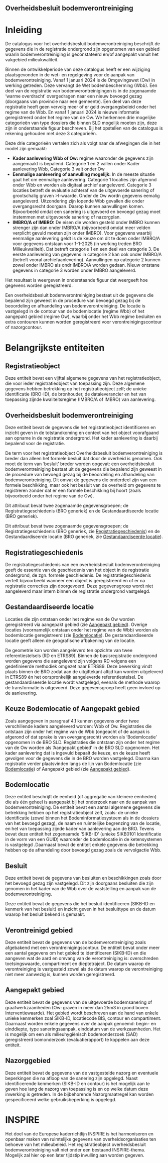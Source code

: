 [h2 is vereist vanwege ReSpec]: #
<h2>Overheidsbesluit bodemverontreiniging</h2>

# Inleiding
De catalogus voor het overheidsbesluit bodemverontreiniging beschrijft de gegevens die in de registratie ondergrond zijn opgenomen van een gebied waarin bodemverontreiniging is geconstateerd en/of aangepakt vanuit het vakgebied milieukwaliteit.

Binnen de ontwikkelperiode van deze catalogus heeft er een wijziging plaatsgevonden in de wet- en regelgeving voor de aanpak van bodemverontreiniging. Vanaf 1 januari 2024 is de Omgevingswet (Ow) in werking getreden. Deze vervangt de Wet bodembescherming (Wbb). Een deel van de registratie van bodemverontreinigingen is in de zogenaamde ‘warme overdracht’ overgedragen naar een nieuw bevoegd gezag (doorgaans van provincie naar een gemeente). Een deel van deze registratie heeft geen vervolg meer of er geld overgangsbeleid onder het regime van de Wbb. En vanaf 1 januari 2024 is nieuwe informatie geregistreerd onder het regime van de Ow. We herkennen drie mogelijke categorieën van type dossiers die binnen SLD mogelijk moeten zijn, deze zijn in onderstaande figuur beschreven. Bij het opstellen van de catalogus is rekening gehouden met deze 3 categorieën.

Deze drie categorieën vertalen zich als volgt naar de afwegingen die in het model zijn gemaakt:
- __Kader aanlevering Wbb of Ow:__ regime waaronder de gegevens zijn aangemaakt is bepalend. Categorie 1 en 2 vallen onder Kader aanlevering Wbb, Categorie 3 valt onder Ow
- __Eenmalige aanlevering of aanvulling mogelijk:__ In de meeste situatie gaat het om eenmalige aanlevering. Categorie 1 locaties zijn afgerond onder Wbb en worden als digitaal archief aangeleverd. Categorie 3 locaties betreft de evaluatie achteraf van de uitgevoerde sanering of grootschalig graven >I-waarde. Onder de Ow wordn gegevens eemalig aangeleverd. Uitzondering zijn lopende Wbb gevallen die onder overgangsrecht doorgaan. Daarop kunnen aanvullingen komen. Bijvoorbeeld omdat een sanering is uitgevoerd en bevoegd gezag moet instemmen met uitgevoerde sanering of nazorgplan. 
- __IMBRO/A of IMBRO:__ De eisen die worden gesteld onder IMBRO kunnen strenger zijn dan onder IMBRO/A (bijvoorbeeld omdat meer velden verplicht gevuld moeten zijn onder IMBRO). Voor gegevens waarbij eenmalige aanlevering geldt is de keuze om dit te doen onder IMBRO/A voor gegevens ontstaan voor 1-1-2025 (in werking treden BRO Milieukwaliteit). Dat betreft categorie 1 en een deel van categorie 3. De eerste aanlevering van gegevens in categorie 2 kan ook onder IMBRO/A (betreft vooral archiefaanlevering). Aanvullingen op categorie 2 kunnen zowel onder IMBRO als ondr IMBRO/A worden gedaan. Nieuw ontstane gegevens in categorie 3 worden onder IMBRO aangeleverd.

Het resultaat is weergeven in onderstaande figuur dat weergeeft hoe gegevens worden geregistreerd.

Een overheidsbesluit bodemverontreiniging bestaat uit de gegevens die bepalend zijn geweest in de procedure van bevoegd gezag bij de beoordeling en afhandeling van bodemverontreiniging. De locatie is vastgelegd in de contour van de bodemlocatie (regime Wbb) of het aangepakt gebied (regime Ow), waarbij onder het Wbb regime besluiten en extra contouren kunnen worden geregistreerd voor verontreinigingscontour of nazorgcontour.

# Belangrijkste entiteiten

## Registratieobject
Deze entiteit bevat een vijftal algemene gegevens van het registratieobject, die voor ieder registratieobject van toepassing zijn. Deze algemene gegevens hebben betrekking op het registratieobject zelf; de unieke identificatie (BRO-ID), de bronhouder, de dataleverancier en het van toepassing zijnde kwaliteitsregime (IMBRO/A of IMBRO) van aanlevering.

## Overheidsbesluit bodemverontreiniging
Deze entiteit bevat de gegevens die het registratieobject identificeren en inzicht geven in de totstandkoming en context van het object voorafgaand aan opname in de registratie ondergrond. Het kader aanlevering is daarbij bepalend voor de registratie.

De term voor het registratieobject Overheidsbesluit bodemverontreiniging is breder dan alleen het formele besluit dat door de overheid is genomen. Ook moet de term van ‘besluit’ breder worden opgevat: een overheidsbesluit bodemverontreiniging bestaat uit de gegevens die bepalend zijn geweest in de procedure van bevoegd gezag bij de beoordeling en afhandeling van bodemverontreiniging. Dit omvat de gegevens die onderdeel zijn van een formele beschikking, maar ook het besluit van de overheid om gegevens te registreren zonder dat er een formele beschikking bij hoort (zoals bijvoorbeeld onder het regime van de Ow).

Dit attribuut bevat twee zogenaamde gegevensgroepen; de Registratiegeschiedenis (BRO generiek) en de Gestandaardiseerde locatie (BRO generiek).

Dit attribuut bevat twee zogenaamde gegevensgroepen; de Registratiegeschiedenis (BRO generiek, zie [Registratiegeschiedenis](#registratiegeschiedenis)) en de Gestandaardiseerde locatie (BRO generiek, zie [Gestandaardiseerde locatie](#gestandaardiseerde-locatie)).

## Registratiegeschiedenis
De registratiegeschiedenis van een overheidsbesluit bodemverontreiniging geeft de essentie van de geschiedenis van het object in de registratie ondergrond, de zgn. formele geschiedenis. De registratiegeschiedenis vertelt bijvoorbeeld wanneer een object is geregistreerd en of er na registratie correcties zijn doorgevoerd. Deze gegevensgroep wordt niet aangeleverd maar intern binnen de registratie ondergrond vastgelegd.

## Gestandaardiseerde locatie
Locaties die zijn ontstaan onder het regime van de Ow worden geregistreerd via aangepakt gebied (zie [Aangepakt gebied](#aangepakt-gebied)). Overige locaties (voornamelijk ontstaan onder het regime van de Wbb) worden als bodemlocatie geregistreerd (zie [Bodemlocatie](#bodemlocatie)). De gestandaardiseerde locatie geeft alleen de geografische afbakening van de locatie.

De geometrie kan worden aangeleverd ten opzichte van twee referentiestelsels (RD en ETRS89). Binnen de basisregistratie ondergrond worden gegevens die aangeleverd zijn volgens RD volgens een gedefinieerde methodiek omgezet naar ETRS89. Deze bewerking vindt plaats binnen de BRO zodat aan de uitgiftekant altijd kan worden uitgeleverd in ETRS89 én het oorspronkelijk aangeleverde referentiestelsel. De gestandaardiseerde locatie wordt vastgelegd, evenals de methode waarop de transformatie is uitgevoerd. Deze gegevensgroep heeft geen invloed op de aanlevering.

## Keuze Bodemlocatie of Aangepakt gebied
Zoals aangegeven in paragraaf 4.1 kunnen gegevens onder twee verschillende kaders aangeleverd worden: Wbb of Ow. Registraties die ontstaan zijn onder het regime van de Wbb (ongeacht of de aanpak is afgerond of dat sprake is van overgangsrecht) worden als ‘Bodemlocatie’ opgenomen in de BRO SLD. Registraties die ontstaan zijn onder het regime van de Ow worden als ‘Aangepakt gebied’ in de BRO SLD opgenomen. Het kader aanlevering dat is ingevuld bepaalt de keuze, en de keuze heeft gevolgen voor de gegevens die in de BRO worden vastgelegd. Daarna kan registratie verder plaatsvinden langs de lijn van Bodemlocatie (zie [Bodemlocatie](#bodemlocatie)) of Aangepakt gebied (zie [Aangepakt gebied](#aangepakt-gebied)).

## Bodemlocatie
Deze entiteit beschrijft de eenheid (of aggregatie van kleinere eenheden) die als één geheel is aangepakt bij het onderzoek naar en de aanpak van bodemverontreiniging. De entiteit bevat een aantal algemene gegevens die betrekking hebben op het registratieobject zelf, zoals: de unieke identificatie (zowel binnen het Bodeminformatiesysteem als in de dossiers van het bevoegd gezag), de naam en ruimtelijke begrenzing van de locatie, en het van toepassing zijnde kader van aanlevering aan de BRO. Tevens bevat deze entiteit het zogenaamde ‘SIKB-ID’ (unieke SIKB0101 Identificatie in de vorm van een GUID) waaronder de bodemlocatie in de ketensystemen is vastgelegd .Daarnaast bevat de entiteit enkele gegevens die betrekking hebben op de afhandeling door bevoegd gezag zoals de vervolgactie Wbb.

## Besluit
Deze entiteit bevat de gegevens van besluiten en beschikkingen zoals door het bevoegd gezag zijn vastgelegd. Dit zijn doorgaans besluiten die zijn genomen in het kader van de Wbb over de vaststelling en aanpak van de bodemverontreiniging.

Deze entiteit bevat de gegevens die het besluit identificeren (SIKB-ID en kenmerk van het besluit) en inzicht geven in het besluittype en de datum waarop het besluit bekend is gemaakt.

## Verontreinigd gebied
Deze entiteit bevat de gegevens van de bodemverontreiniging zoals afgebakend met een verontreinigingscontour. De entiteit bevat onder meer een aantal gegevens om het gebied te identificeren (SIKB-ID) en die aangeven wat de aard en omvang van de verontreiniging is: overschreden toetsingswaarde, compartiment en dieptetraject. De datum waarop de verontreiniging is vastgesteld zowel als de datum waarop de verontreiniging niet meer aanwezig is, kunnen worden geregistreerd.

## Aangepakt gebied
Deze entiteit bevat de gegevens van de uitgevoerde bodemsanering of graafwerkzaamheden (Ow: graven in meer dan 25m3 in grond boven Interventiewaarde). Het gebied wordt beschreven aan de hand van enkele unieke kenmerken zoal SIKB-ID, locatiecode BIS, contour en compartiment. Daarnaast worden enkele gegevens over de aanpak genoemd: begin- en einddiepte, type saneringsaanpak, einddatum van de werkzaamheden. Het is mogelijk om een als milieuhygiënisch bodemonderzoek (SAD) geregistreerd bomonderzoek (evaluatierapport) te koppelen aan deze entiteit.

## Nazorggebied
Deze entiteit bevat de gegevens van de vastgestelde nazorg en eventuele beperkingen die na afloop van de sanering zijn opgelegd. Naast identificerende kenmerken (SIKB-ID en contour) is het mogelijk aan te geven hoe lang de nazorg van toepassing is en op welke datum deze inwerking is getreden. In de bijbehorende Nazorgmaatregel kan worden gespecificeerd welke gebruiksbeperking is opgelegd.

# INSPIRE
Het doel van de Europese kaderrichtlijn INSPIRE is het harmoniseren en openbaar maken van ruimtelijke gegevens van overheidsorganisaties ten behoeve van het milieubeleid. Het registratieobject overheidsbesluit bodemverontreiniging valt niet onder een bestaand INSPIRE-thema. Mogelijk zal hier op een later tijdstip invulling aan worden gegeven.
